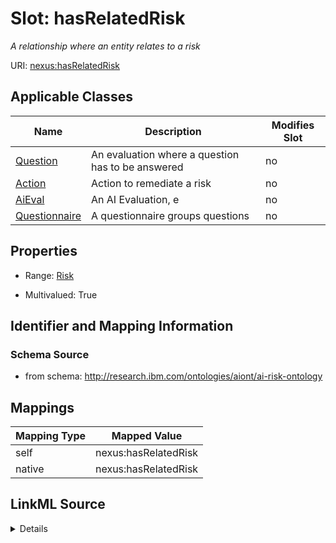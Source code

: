 

# Slot: hasRelatedRisk


_A relationship where an entity relates to a risk_





URI: [nexus:hasRelatedRisk](http://research.ibm.com/ontologies/aiont/hasRelatedRisk)



<!-- no inheritance hierarchy -->





## Applicable Classes

| Name | Description | Modifies Slot |
| --- | --- | --- |
| [Question](Question.md) | An evaluation where a question has to be answered |  no  |
| [Action](Action.md) | Action to remediate a risk |  no  |
| [AiEval](AiEval.md) | An AI Evaluation, e |  no  |
| [Questionnaire](Questionnaire.md) | A questionnaire groups questions |  no  |







## Properties

* Range: [Risk](Risk.md)

* Multivalued: True





## Identifier and Mapping Information







### Schema Source


* from schema: http://research.ibm.com/ontologies/aiont/ai-risk-ontology




## Mappings

| Mapping Type | Mapped Value |
| ---  | ---  |
| self | nexus:hasRelatedRisk |
| native | nexus:hasRelatedRisk |




## LinkML Source

<details>
```yaml
name: hasRelatedRisk
description: A relationship where an entity relates to a risk
from_schema: http://research.ibm.com/ontologies/aiont/ai-risk-ontology
rank: 1000
alias: hasRelatedRisk
domain_of:
- Action
- AiEval
range: Risk
multivalued: true
inlined: false

```
</details>